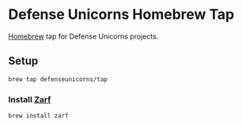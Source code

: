 # Defense Unicorns Homebrew Tap

[Homebrew](https://brew.sh/) tap for Defense Unicorns projects.


## Setup
```bash
brew tap defenseunicorns/tap
```

### Install [Zarf](https://zarf.dev)
```bash
brew install zarf
```
